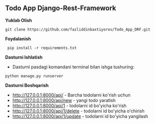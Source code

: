 ## Todo App Django-Rest-Framework

**Yuklab Olish**
```
git clone https://github.com/fazliddinbaxtiyorov/Todo_App_DRF.git
```
**Foydalanish**
```
 pip install -r requirements.txt
```
**Dasturni Ishlatish**
  * Dasturni pasdagi komandani terminal bilan ishga tushuring: 
```
python manage.py runserver
```


**Dasturni Boshqarish**

* http://127.0.0.1:8000/api/ - Barcha todolarni ko'rish uchun
* http://127.0.0.1:8000/api/new - yangi todo yaratish
* http://127.0.0.1:8000/api/1 - todolarni id bo'yicha ko'rish
* http://127.0.0.1:8000/api/1/delete - todolarni id bo'yicha o'chirish
* http://127.0.0.1:8000/api/1/update - todolarni id bo'yicha yangilash
